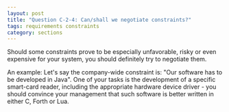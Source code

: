 ```yaml
---
layout: post
title: "Question C-2-4: Can/shall we negotiate constraints?"
tags: requirements constraints
category: sections
---
```


Should some constraints prove to be especially unfavorable, risky or even expensive
for your system, you should definitely try to negotiate them.


An example: Let's say the company-wide constraint is: "Our software has to be developed in Java".
One of your tasks is the development of a specific smart-card reader, including
the appropriate hardware device driver - you should convince your management that such software
is better written in either C, Forth or Lua.
